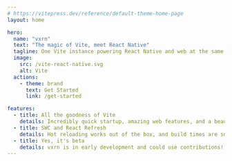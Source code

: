 ```yaml
---
# https://vitepress.dev/reference/default-theme-home-page
layout: home

hero:
  name: "vxrn"
  text: "The magic of Vite, meet React Native"
  tagline: One Vite instance powering React Native and web at the same time.
  image:
    src: /vite-react-native.svg
    alt: Vite
  actions:
    - theme: brand
      text: Get Started
      link: /get-started

features:
  - title: All the goodness of Vite
    details: Incredibly quick startup, amazing web features, and a beautiful plugin API.
  - title: SWC and React Refresh
    details: Hot reloading works out of the box, and build times are snappy thanks to SWC.
  - title: Yes, it's beta
    details: vxrn is in early development and could use contributions!
---
```


